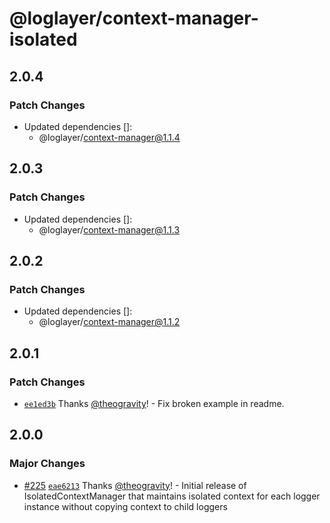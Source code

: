 # @loglayer/context-manager-isolated

## 2.0.4

### Patch Changes

- Updated dependencies []:
  - @loglayer/context-manager@1.1.4

## 2.0.3

### Patch Changes

- Updated dependencies []:
  - @loglayer/context-manager@1.1.3

## 2.0.2

### Patch Changes

- Updated dependencies []:
  - @loglayer/context-manager@1.1.2

## 2.0.1

### Patch Changes

- [`ee1ed3b`](https://github.com/loglayer/loglayer/commit/ee1ed3bb3379414f94d94faf4260f8f8d34633a3) Thanks [@theogravity](https://github.com/theogravity)! - Fix broken example in readme.

## 2.0.0

### Major Changes

- [#225](https://github.com/loglayer/loglayer/pull/225) [`eae6213`](https://github.com/loglayer/loglayer/commit/eae621303c3bc7004224d1593effb8bec5a3d1cd) Thanks [@theogravity](https://github.com/theogravity)! - Initial release of IsolatedContextManager that maintains isolated context for each logger instance without copying context to child loggers
